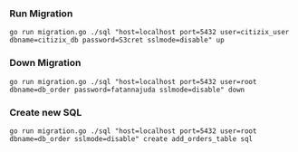 ### Run Migration
```
go run migration.go ./sql "host=localhost port=5432 user=citizix_user dbname=citizix_db password=S3cret sslmode=disable" up
```

### Down Migration
```
go run migration.go ./sql "host=localhost port=5432 user=root dbname=db_order password=fatannajuda sslmode=disable" down
```

### Create new SQL
```
go run migration.go ./sql "host=localhost port=5432 user=root dbname=db_order sslmode=disable" create add_orders_table sql
```